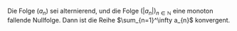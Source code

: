 Die Folge $(a_{n})$ sei alternierend, und die Folge $(|a_{n}|)_{n\in \mathbb{N}}$ eine monoton fallende Nullfolge. Dann ist die Reihe $\sum_{n=1}^\infty a_{n}$ konvergent.